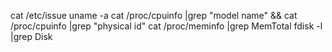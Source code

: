 cat /etc/issue
uname -a
cat /proc/cpuinfo |grep "model name" && cat /proc/cpuinfo |grep "physical id"
cat /proc/meminfo |grep MemTotal
fdisk -l |grep Disk